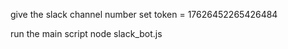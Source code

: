 give the slack channel number
set token = 17626452265426484

run the main script
node slack_bot.js



